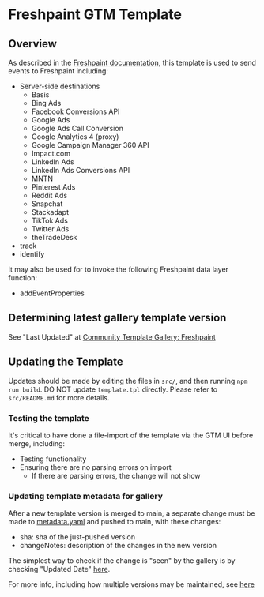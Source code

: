 # Freshpaint GTM Template

## Overview

As described in the [Freshpaint documentation](https://documentation.freshpaint.io/integrations/google-tag-manager-integration), this template is used to send events to Freshpaint including:

- Server-side destinations
  - Basis
  - Bing Ads
  - Facebook Conversions API
  - Google Ads
  - Google Ads Call Conversion
  - Google Analytics 4 (proxy)
  - Google Campaign Manager 360 API
  - Impact.com
  - LinkedIn Ads
  - LinkedIn Ads Conversions API
  - MNTN
  - Pinterest Ads
  - Reddit Ads
  - Snapchat
  - Stackadapt
  - TikTok Ads
  - Twitter Ads
  - theTradeDesk
- track
- identify

It may also be used for to invoke the following Freshpaint data layer function:

- addEventProperties

## Determining latest gallery template version

See "Last Updated" at [Community Template Gallery: Freshpaint](https://tagmanager.google.com/gallery/#/owners/freshpaint-io/templates/freshpaint-gtm-template)

## Updating the Template

Updates should be made by editing the files in `src/`, and then running `npm run build`.
DO NOT update `template.tpl` directly. Please refer to `src/README.md` for more details.

### Testing the template

It's critical to have done a file-import of the template via the GTM UI before merge, including:

- Testing functionality
- Ensuring there are no parsing errors on import
  - If there are parsing errors, the change will not show

### Updating template metadata for gallery

After a new template version is merged to main, a separate change must be made to [metadata.yaml](metadata.yaml) and pushed to main, with these changes:

- sha: sha of the just-pushed version
- changeNotes: description of the changes in the new version

The simplest way to check if the change is "seen" by the gallery is by checking "Updated Date" [here](<[url](https://tagmanager.google.com/gallery/#/owners/freshpaint-io/templates/freshpaint-gtm-template)>).

For more info, including how multiple versions may be maintained, see [here](https://developers.google.com/tag-platform/tag-manager/templates/gallery#update_your_template)
